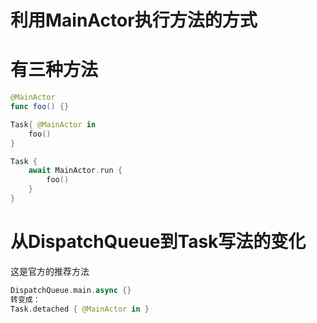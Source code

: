# 利用MainActor执行方法的方式

# 有三种方法

```swift
@MainActor
func foo() {}
```

```swift
Task{ @MainActor in
	foo()
}
```

```swift
Task {
	await MainActor.run {
		foo()
	}
}
```

# 从DispatchQueue到Task写法的变化

这是官方的推荐方法

```swift
DispatchQueue.main.async {}
转变成：
Task.detached { @MainActor in }
```